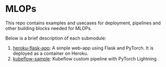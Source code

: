 # MLOPs
This repo contains examples and usecases for deployment, pipelines and other building blocks needed for MLOPs.

Below is a brief description of each submodule:

1. [heroku-flask-app](https://github.com/rajy4683/MLOPs/tree/master/heroku-flask-app): A simple web-app using Flask and PyTorch. It is deployed as a container on Heroku.
2. [kubeflow-sample](https://github.com/rajy4683/MLOPs/tree/master/kubeflow-sample): Kubeflow custom pipeline with PyTorch Lightning

   

